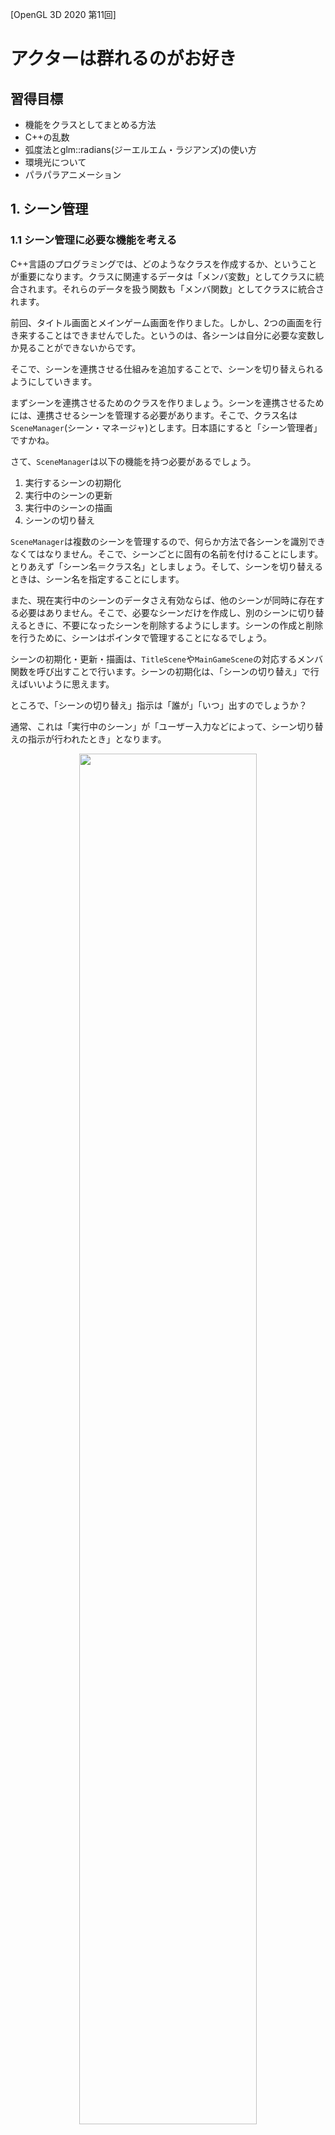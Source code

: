 [OpenGL 3D 2020 第11回]

# アクターは群れるのがお好き

## 習得目標

* 機能をクラスとしてまとめる方法
* C++の乱数
* 弧度法とglm::radians(ジーエルエム・ラジアンズ)の使い方
* 環境光について
* パラパラアニメーション

## 1. シーン管理

### 1.1 シーン管理に必要な機能を考える

C++言語のプログラミングでは、どのようなクラスを作成するか、ということが重要になります。クラスに関連するデータは「メンバ変数」としてクラスに統合されます。それらのデータを扱う関数も「メンバ関数」としてクラスに統合されます。

前回、タイトル画面とメインゲーム画面を作りました。しかし、2つの画面を行き来することはできませんでした。というのは、各シーンは自分に必要な変数しか見ることができないからです。

そこで、シーンを連携させる仕組みを追加することで、シーンを切り替えられるようにしていきます。

まずシーンを連携させるためのクラスを作りましょう。シーンを連携させるためには、連携させるシーンを管理する必要があります。そこで、クラス名は`SceneManager`(シーン・マネージャ)とします。日本語にすると「シーン管理者」ですかね。

さて、`SceneManager`は以下の機能を持つ必要があるでしょう。

1. 実行するシーンの初期化
2. 実行中のシーンの更新
3. 実行中のシーンの描画
4. シーンの切り替え

`SceneManager`は複数のシーンを管理するので、何らか方法で各シーンを識別できなくてはなりません。そこで、シーンごとに固有の名前を付けることにします。とりあえず「シーン名＝クラス名」としましょう。そして、シーンを切り替えるときは、シーン名を指定することにします。

また、現在実行中のシーンのデータさえ有効ならば、他のシーンが同時に存在する必要はありません。そこで、必要なシーンだけを作成し、別のシーンに切り替えるときに、不要になったシーンを削除するようにします。シーンの作成と削除を行うために、シーンはポインタで管理することになるでしょう。

シーンの初期化・更新・描画は、`TitleScene`や`MainGameScene`の対応するメンバ関数を呼び出すことで行います。シーンの初期化は、「シーンの切り替え」で行えばいいように思えます。

ところで、「シーンの切り替え」指示は「誰が」「いつ」出すのでしょうか？

通常、これは「実行中のシーン」が「ユーザー入力などによって、シーン切り替えの指示が行われたとき」となります。

<p align="center">
<img src="images/11_bad_function_call_sequence.png" width="75%" /><br>
[関数呼び出しの途中で呼び出し元を削除すると…？]
</p>

上図によると、シーン切り替え指示が来た段階では、まだ「現在のシーンが実行中」になっています。そのため、シーン切り替え指示を受けたタイミングで現在のシーンを削除すると、既に存在しなくなったデータを読み書きする恐れがあります。

存在しないデータを読み書きするのは、プログラミングにおける最高レベルの危険のひとつです。そこで、「シーン切り替え」を指示する段階では「切り替えの予約」だけを行うことにします。実際の切り替えは「シーンを切り替えても安全な場所」、例えば「「実行中のシーンの更新」の手前」などで行います。

これにより「4. シーンの切り替え」は以下の2段階に分けられます。

&emsp;4a. シーン切り替えの予約<br>
&emsp;4b. 予約内容に従ってシーンを切り替える

それから、切り替え指示を出す各シーンは、`SceneManager`のメンバ関数を呼び出せるようになっていなくてはなりません。どのシーンからでも`SceneManager`を参照できるように、`SceneManager`を取得する`スタティックメンバ関数`を作ることにします。

### 1.2 シーンマネージャを定義する

ここからは1.1節の設計に従って`SceneManager`クラスを作っていきます。

ソリューションエクスプローラーを使って、プロジェクトの`Src`フォルダに`SceneManager.h`(シーンマネージャ・ドット・エイチ)というファイルを追加してください。追加した`SceneManager.h`を開き、次のプログラムを追加してください。

```diff
+/**
+* @file SceneManager.h
+*/
+#ifndef SCENEMANAGER_H_INCLUDED
+#define SCENEMANAGER_H_INCLUDED
+#include "glad/glad.h"
+#include "TitleScene.h"
+#include "MainGameScene.h"
+#include <GLFW/glfw3.h>
+#include <memory>
+#include <string>
+
+// シーンを切り替えるときに指定するシーン名.
+#define SCENENAME_TITLE    "TitleScene"
+#define SCENENAME_MAINGAME "MainGameScene"
+
+/**
+* シーン管理クラス.
+*/
+class SceneManager
+{
+public:
+  static SceneManager& Get();
+
+  void Update(GLFWwindow* window, float deltaTime);
+  void Render(GLFWwindow* window) const;
+  void ChangeScene(const std::string&);
+
+private:
+  // クラスの変数を作れなくするため、コンストラクタやデストラクタをprivateにする.
+  SceneManager() = default;
+  ~SceneManager() = default;
+  SceneManager(const SceneManager&) = delete;
+  SceneManager& operator=(const SceneManager&) = delete;
+
+  std::string currentSceneName; // 実行中のシーン名.
+  std::string nextSceneName;    // 次に実行するシーン名.
+
+  std::shared_ptr<TitleScene> titleScene;
+  std::shared_ptr<MainGameScene> mainGameScene;
+};
+
+#endif // SCENEMANAGER_H_INCLUDED
```

シーンの名前は`#define`で定義しておきます。これは`Visual Studio`の入力支援機能を使うためです。

メンバ関数宣言の先頭に`static`(スタティック)を付けると、その関数は「スタティックメンバ関数」となります。「スタティックメンバ関数」は「メンバでない関数」に「クラスメンバにアクセスする権利」を付け加えたものです。

スタティックメンバ関数は「クラスをサポートする関数だが、メンバ関数にするほどでもない、またはメンバ関数にできない場合」に使います。

### 1.3 シングルトン

コンストラクタとデストラクタを`private`にすると、そのクラスの変数を勝手に作ったり削除することができなくなります。加えて、コピーコンストラクタとコピー代入演算子を`delete`指定しているので、代入も禁止されます。

作成とコピーを禁止している理由は、シーンを管理する変数をいくつも作れてしまうと、プログラムが混乱するだけだからです。

`SceneManager`のように「必要な変数はひとつだけ」という場合、`private`や`delete`によって変数を勝手に作れないようにしておき、唯一の変数はスタティックメンバ関数で管理するという方法が使われます。

このような、作成される変数をひとつだけに制限する仕組みのことを「シングルトン」といいます。

「シングルトン」とは「一人っ子」という意味です。プログラミングにおいては「その型の変数をひとつしか作れない設計」を表します。

### 1.4 SceneManager::Get関数を定義する

`SceneManager`クラスのメンバ関数を定義していきます。ソリューションエクスプローラーを使い、プロジェクトの`Src`フォルダに`SceneManager.cpp`(シーンマネージャ・シーピーピー)というファイルを追加してください。

最初は`Get`(ゲット)メンバ関数を定義します。追加した`SceneManager.cpp`を開き、次のプログラムを追加してください。

```diff
+/**
+* @file SceneManager.cpp
+*/
+#include "SceneManager.h"
+#include "TitleScene.h"
+#include "MainGameScene.h"
+
+/**
+* シーンマネージャのシングルトン変数を取得する.
+*
+* @return シーンマネージャの参照を返す.
+*/
+SceneManager& SceneManager::Get()
+{
+  static SceneManager singleton;
+  return singleton;
+}
```

`SceneManager`クラスのようにコンストラクタを`private`にしていると、そのクラスの変数を勝手に作ることはできません。しかし、クラスのメンバ関数ならば`private`なコンストラクタも実行できるので、変数を作成できます。ところが、メンバ関数はクラスの変数がなければ呼び出すことができません。

メンバ関数でなければクラスの変数を作ることができず、クラスの変数がなければメンバ関数を呼び出すことができない。これこそジレンマ(板挟み状態)です。

そこで「スタティックメンバ関数」の出番です。スタティックメンバ関数はクラスの変数を必要としません。また、メンバ関数には違いないので、`private`なコンストラクタを呼び出すことができます。

スタティックメンバ関数を定義するときは「`static`を書くのは宣言だけ。定義には書かない。」という点に注意してください。

>**【要点】**
>
>* コンストラクタとデストラクタを`private`にすると、そのクラスの変数を定義できなくなる。
>* メンバ関数の宣言に`static`を付けると「スタティックメンバ関数」になる。
>* スタティックメンバ関数はクラスの変数なしで呼び出せる。

### 1.5 スタティックローカル変数

`static`というキーワードには様々な使い方があります。`Get`メンバ関数でやっているように、ローカル変数に`static`を付けると「スタティックローカル変数」が作れます。

通常のローカル変数の寿命は「変数が定義されてからスコープが終わるまで」です。しかし「スタティックローカル変数」の寿命は「プログラムの実行が開始されてから終了するまで」となります。これはグローバル変数の寿命と全く同じです。

つまり「スタティックローカル変数」は、グローバル変数の寿命とローカル変数の有効範囲をあわせ持つ変数なのです。この特性により、スタティックローカル変数へのポインタや参照は、スコープの外に出すことができます。

<p align="center">
<img src="images/11_lifespan_of_variables.png" width="75%" /><br>
[スタティックローカル変数の寿命はグローバル変数と同じ]
</p>

`SceneManager`は「スタティックメンバ関数」と「スタティックローカル変数」を組み合わせることで、`Get`メンバ関数を`SceneManager`への唯一の接点としているわけです。

>**【要点】**
>
>* ローカル変数に`static`を付けると「スタティックローカル変数」になる。
>* スタティックローカル変数の寿命はグローバル変数と同じ。
>* スタティックローカル変数の参照やポインタは、スコープの外に持ち出すことができる。

### 1.6 SceneManager::Update関数を定義する

次は`Update`(アップデート)メンバ関数を定義します。`Update`メンバ関数は1.1節の「1.実行中のシーンの更新」に対応します。`Get`メンバ関数の定義の下に、次のプログラムを追加してください。

```diff
   static SceneManager singleton;
   return singleton;
 }
+
+/**
+* 現在起動しているシーンを更新する.
+*
+* @param window    GLコンテキストを管理するGLFWウィンドウ.
+* @param deltaTime 前回の更新からの経過時間(秒).
+*/
+void SceneManager::Update(GLFWwindow* window, float deltaTime)
+{
+  // 実行中のシーンを更新する.
+  if (titleScene) {
+    titleScene->ProcessInput(window);
+    titleScene->Update(window, deltaTime);
+  }
+  else if (mainGameScene) {
+    mainGameScene->ProcessInput(window);
+    mainGameScene->Update(window, deltaTime);
+  }
+}
```

シーンのポインタが有効なアドレスを指している場合、そのシーンの`ProcessInput`と`Update`を呼び出すようにしました。

### 1.7 SceneManager::Renderメンバ関数を定義する

次に「2.実行中のシーンの描画」を行う`Render`(レンダー)メンバ関数を定義します。`SceneManager::Update`メンバ関数の定義の下に、次のプログラムを追加してください。

```diff
     mainGameScene->Update(window, deltaTime);
   }
 }
+
+/**
+* 実行中のシーンを描画する.
+*
+* @param window    GLコンテキストを管理するGLFWウィンドウ.
+*/
+void SceneManager::Render(GLFWwindow* window) const
+{
+  if (titleScene) {
+    titleScene->Render(window);
+  }
+  else if (mainGameScene) {
+    mainGameScene->Render(window);
+  }
+}
```

`Update`メンバ関数と同様に、ポインタ変数に有効なアドレスが設定されているシーンがあれば、そのシーンの`Render`メンバ関数を呼び出す、という仕組みにしています。

### 1.8 SceneManager::ChangeSceneメンバ関数を定義する

続いては「4.シーンの切り替え」の処理のうち、「4a. シーン切り替えの予約」を行う`ChangeScene`(チェンジ・シーン)メンバ関数を定義します。`Render`メンバ関数の定義の下に、次のプログラムを追加してください。

```diff
     mainGameScene->Render(window);
   }
 }
+
+/**
+* シーンを切り替える.
+*
+* @param scenaName 次に起動するシーンの名前.
+*/
+void SceneManager::ChangeScene(const std::string& sceneName)
+{
+  // 実行中のシーンと同じ名前が指定されていたら何もしないで終了.
+  if (sceneName == currentSceneName) {
+    return;
+  }
+  nextSceneName = sceneName;
+}
```

`ChangeScene`メンバ関数は、指定されたシーン名を`nextSceneName`(ネクスト・シーン・ネーム)メンバ変数に記録します。

「4b. 予約内容に従ってシーンを切り替える」は`Update`メンバ関数に追加します。

次のシーンが指定されている場合、シーンを更新する前に「シーンの切り替え」を行う必要があります。`Update`関数の先頭に、次のプログラムを追加してください。

```diff
 void SceneManager::Update(GLFWwindow* window, float deltaTime)
 {
+  // 次のシーンが指定されていたら、シーンを切り替える.
+  if (!nextSceneName.empty()) {
+    // 実行中のシーンを終了する.
+    titleScene = nullptr;
+    mainGameScene = nullptr;
+
+    // 指定された名前に対応するシーンを作成して初期化する.
+    if (nextSceneName == TITLE_SCENE_NAME) {
+      titleScene = std::make_shared<TitleScene>();
+      titleScene->Initialize();
+    }
+    else if (nextSceneName == MAINGAME_SCENE_NAME) {
+      mainGameScene = std::make_shared<MainGameScene>();
+      mainGameScene->Initialize();
+    }
+
+    // 実行中のシーン名を変更する.
+    currentSceneName = nextSceneName;
+    nextSceneName.clear();
+  }
+
   // 実行中のシーンを更新する.
   if (titleScene) {
```

`nextSceneName`が<ruby>空<rt>から</rt></ruby>でない場合は次のシーンが予約されています。その場合、実行中のシーンを終了し、予約名に対応するシーンを作成・初期化します。

これで`SceneManager`は完成です。

### 1.9 シーンの処理をSceneManagerで置き換える

作成した`SceneManager`クラスを使って、シーンの切り替えをできるようにします。まずヘッダファイルをインクルードします。`Main.cpp`を開き、インクルード文を次のように変更してください。

```diff
 #include <glad/glad.h>
 #include "GLContext.h"
-#include "TitleScene.h"
-#include "MainGameScene.h"
+#include "SceneManager.h"
 #include <GLFW/glfw3.h>
 #include <string>
```

次に`SceneManager`のシングルトン変数への参照を取得し、最初のシーンを指定します。シーンを初期化するプログラムを、次のように変更してください。

```diff
   glDebugMessageCallback(DebugCallback, nullptr);

-  TitleScene titleScene;
-  if (!titleScene.Initialize()) {
-    return 1;
-  }
-  MainGameScene mainGameScene;
-  if (!mainGameScene.Initialize()) {
-    return 1;
-  }
+  // 最初に実行するシーンを指定する.
+  SceneManager& sceneManager = SceneManager::Get();
+  sceneManager.ChangeScene(SCENENAME_TITLE);

   // 経過時間計測開始.
   double elapsedTime = glfwGetTime();
```

シーンの初期化は`SceneManager`クラスが自動的に行うようにしたので、ここで明示的に初期化する必要はなくなりました。

続いてシーンの更新と描画を`SceneManager`クラスで置き換えます。メインループに次のプログラムを追加してください。

```diff
       deltaTime = 1.0f / 60.0f;
     }
     elapsedTime = newElapsedTime;

-    if (1) {
-      titleScene.ProcessInput(window);
-      titleScene.Update(window, deltaTime);
-      titleScene.Render(window);
-    } else {
-      mainGameScene.ProcessInput(window);
-      mainGameScene.Update(window, deltaTime);
-      mainGameScene.Render(window);
-    }
+    sceneManager.Update(window, deltaTime);
+    sceneManager.Render(window);

     glfwPollEvents();
     glfwSwapBuffers(window);
```

それから、シーンの終了処理を削除します。これも`SceneManager`の仕事になったからです。シーンを終了するプログラムを、次のように変更してください。

```diff
     glfwSwapBuffers(window);
   }
-
-  mainGameScene.Finalize();
-  titleScene.Finalize();

   // GLFWの終了.
   glfwTerminate();
```

### 1.10 シーンを切り替える

それでは、シーンの切り替えを作りましょう。まず`TitleScene.cpp`を開き、次のように`SceneManager.h`をインクルードしてください。

```diff
 #include "TitleScene.h"
+#include "SceneManager.h"
 #include <glm/gtc/matrix_transform.hpp>
 #include <iostream>
```

タイトル画面からメインゲーム画面に切り替える処理を追加します。`ProcessInput`メンバ関数にて、Enterキーが押されていたらメインゲーム画面に切り替えるようにします。`ProcessInput`メンバ関数に次のプログラムを追加してください。

```diff
 void TitleScene::ProcessInput(GLFWwindow* window)
 {
+  // Enterキーが押されたらタイトル画面に切り替える.
+  if (glfwGetKey(window, GLFW_KEY_ENTER)) {
+    SceneManager::Get().ChangeScene(SCENENAME_MAINGAME);
+  }
 }
```

プログラムが書けたらビルドして実行してください。そして、タイトル画面が表示されたらEnterキーを押してください。メインゲーム画面に切り替われば成功です。

<div style="page-break-after: always"></div>

## 2. アクタークラス

### 2.1 表示に関するデータをまとめて管理する

3Dゲームでは、シーン内にさまざまな物体が配置されます。それは地面や木、建物のように動かないものであったり、プレイヤーが操作するキャラクターや敵キャラクターのように、移動するものであったりするでしょう。

この章では、こうした「シーン内に配置する物体を表すクラス」を作成していきます。

このようなクラスは、「オブジェクト」や「アクター」、または「エンティティ」などと呼ばれています。

本テキストでは「アクター」という名前を採用することにします。アクターは「<ruby>俳優<rt>はいゆう</rt></ruby>」や「<ruby>役者<rt>やくしゃ</rt></ruby>」という意味です。

アクターという名前を付けることで、3Dゲームのプログラムは「役者をどこに配置し、どのように動かすかを指示するもの」というように<ruby>捉<rt>とら</rt></ruby>えられるようになります。

とりあえずアクタークラスの入れ物を定義しましょう。ソリューションエクスプローラーを使い、プロジェクトの`Src`フォルダに`Actor.h`というファイルを追加してください。追加した`Actor.h`を開き、次のプログラムを追加してください。

```diff
+/**
+* @file Actor.h
+*/
+#ifndef ACTOR_H_INCLUDED
+#define ACTOR_H_INCLUDED
+#include "glad/glad.h"
+
+/**
+* アクター.
+*/
+class Actor
+{
+public:
+  Actor() = default;
+  ~Actor() = default;
+  Actor(const Actor&) = default;
+  Actor& operator=(const Actor&) = default;
+
+};
+
+#endif // ACTOR_H_INCLUDED
```

### 2.2 アクタークラスのメンバ変数を考える

アクタークラスにはどんなメンバ変数があればよいでしょう？

まず思いつくのは、アクターの外見となる3Dモデルを表示するためのテクスチャとプリミティブでしょう。ということで、この2つの変数を追加します。が、その前に必要なヘッダファイルをインクルードします。`Actor.h`の先頭に次のプログラムを追加してください。

```diff
 #ifndef ACTOR_H_INCLUDED
 #define ACTOR_H_INCLUDED
 #include "glad/glad.h"
+#include "Texture.h"
+#include "Mesh.h"

 /**
 * アクター.
```

それではメンバ変数を追加しましょう。`Actor`クラスの定義に次のプログラムを追加してください。

```diff
   Actor(const Actor&) = default;
   Actor& operator=(const Actor&) = default;
+
+  Mesh::Primitive* primitive = nullptr;
+  std::shared_ptr<Texture::Image2D> texture;
 };

 #endif // ACTOR_H_INCLUDED
```

他にどんなメンバ変数が必要でしょうか。3Dモデルを表示するときにはモデル行列が必要です。モデル行列をメンバ変数にするのは悪くない考えです。

ところで、モデル行列は、表示する位置や向き、大きさを処理する行列を掛け合わせて作ります。位置・向き・大きさを個別に操作する場合、モデル行列にまとめる前のデータのほうが扱いやすいです。

そこで、モデル行列の元になる「位置・向き・大きさ」の3つをメンバ変数にしましょう。これらは`glm::vec3`型で表すのが適当でしょう。そのために`glm.hpp`をインクルードします。`Mesh.h`のインクルード文の下に、次のプログラムを追加してください。

```diff
 #include "glad/glad.h"
 #include "Texture.h"
 #include "Mesh.h"
+#include <glm/glm.hpp>

 /**
 * アクター.
```

`Actor`クラスの定義に、次のプログラムを追加してください。

```diff
   Mesh::Primitive* primitive = nullptr;
   std::shared_ptr<Texture::Image2D> texture;
+
+  glm::vec3 position = glm::vec3(0); // アクターの表示位置.
+  glm::vec3 rotation = glm::vec3(0); // アクターの向き.
+  glm::vec3 scale = glm::vec3(1);    // アクターの大きさ.
 };

 #endif // ACTOR_H_INCLUDED
```

### 2.3 Drawメンバ関数を追加する

ここまでで「モデル行列を作成し、テクスチャを貼ったプリミティブを描画する」という処理に必要な変数は用意できました。つまり、描画を行うメンバ関数を追加できる、ということです。`Actor`クラスの定義に次のプログラムを追加してください。

```diff
   Mesh::Primitive* primitive = nullptr;
   std::shared_ptr<Texture::Image2D> texture;
+
+  void Draw(const Shader::Pipeline& pipeline, const glm::mat4& matVP) const;

   glm::vec3 position = glm::vec3(0); // アクターの表示位置.
   glm::vec3 rotation = glm::vec3(0); // アクターの向き.
   glm::vec3 scale = glm::vec3(1);    // アクターの大きさ.
```

メンバ関数を定義するために、プロジェクトの`Src`フォルダに`Actor.cpp`(アクター・シーピーピー)というファイルを追加してください。追加したファイルを開き、次のプログラムを追加してください。

```diff
+/**
+* @file Actor.cpp
+*/
+#include "Actor.h"
+#include <glm/gtc/matrix_transform.hpp>
+
+/**
+* アクターを描画する.
+*
+* @param pipeline 行列の設定先となるパイプラインオブジェクト.
+* @param matVP    描画に使用するビュープロジェクション行列.
+*/
+void Actor::Draw(const Shader::Pipeline& pipeline, const glm::mat4& matVP) const
+{
+  // プリミティブが設定されていないときは何もせず終了.
+  if (!primitive) {
+    return;
+  }
+}
```

プリミティブが設定されていない場合は何もせずに`return`します。描画するものがないのですから仕方ないですね。

続いて、モデル行列を作成するプログラムを追加します。モデル行列は「平行移動行列」「X・Y・Z軸回転行列」「拡大縮小行列」という5つの行列を掛け合わせて作ります。それぞれの行列は以下に示す関数で作成します。

行列名       | 作成関数
:-----------:|:--
平行移動行列 | glm::translate
X軸回転行列  | glm::rotate
Y軸回転行列  | glm::rotate
Z軸回転行列  | glm::rotate
拡大縮小行列 | glm::scale

それでは、`Draw`メンバ関数に次のプログラムを追加してください。

```diff
   if (!primitive) {
     return;
   }
+
+  // 平行移動させる行列を作る.
+  const glm::mat4 matTranslate = glm::translate(glm::mat4(1), position);
+  // X軸回転させる行列を作る.
+  const glm::mat4 matRotateX = glm::rotate(
+    glm::mat4(1), rotation.x, glm::vec3(1, 0, 0));
+  // Y軸回転させる行列を作る.
+  const glm::mat4 matRotateY = glm::rotate(
+    glm::mat4(1), rotation.y, glm::vec3(0, 1, 0));
+  // Z軸回転させる行列を作る.
+  const glm::mat4 matRotateZ = glm::rotate(
+    glm::mat4(1), rotation.z, glm::vec3(0, 0, 1));
+  // 大きさを変える行列を作る.
+  const glm::mat4 matScale = glm::scale(glm::mat4(1), scale);
+
+  // 平行移動・回転・大きさ変更の行列を掛け算して、ひとつのモデル行列にまとめる.
+  const glm::mat4 matModel =
+    matTranslate * matRotateY * matRotateZ * matRotateX * matScale;
+
+  // GPUメモリに行列を転送.
+  pipeline.SetModelMatrix(matModel);
+  pipeline.SetMVP(matVP * matModel);
 }
```

行列を掛ける順番には特に注意してください。一般的には、「平行移動行列」が最後に適用されるようにします。回転行列と拡大縮小行列はどちらが先でも構いません。

さらに、回転行列はX軸回転、Y軸回転、Z軸回転の3つの回転を掛け合わせたものになります。この3つを掛ける順番も重要ですが、どの順番に掛ければいいかはゲームの内容によりますが、重要な軸ほどあとから適用されるようにすると扱いやすいです。

例えば人間のキャラクターが主役となるゲームでは、基本となるのはY軸回転です。ですからY軸回転が最後に実行されるように設計します。しかし、航空機が主役のゲームでは、基本となるのはZ軸回転ですから、Z軸回転が最後になるように設計します。

今回は人間が主役のゲームなので、Y軸回転を最後に持っていき「X軸回転→Z軸回転→Y軸回転」となるようにしました。

>**【軸の向きはライブラリやエンジンによって異なる】**<br>
>OpenGLの軸は、右が`+X`、前が`-Z`、上が`+Y`です(右手座標系)。しかし、`Unreal Engine`では右が`+X`、前が`+Y`、上が`+Z`となっています。`DirectX`と`Unity`は右が`+X`、前が`+Z`、上が`+Y`となっています(左手座標系)。
>回転順を考えるときは、使用しているライブラリやエンジンの軸の向きにも注意してください。

GPUメモリに行列を転送したあとは、OpenGLコンテキストにテクスチャを割り当て、プリミティブを描画します。行列を転送するプログラムの下に、次のプログラムを追加してください。

```diff
   // GPUメモリに行列を転送.
   pipeline.SetModelMatrix(matModel);
   pipeline.SetMVP(matVP * matModel);
+
+  // テクスチャイメージスロット0番にテクスチャを割り当てる.
+  texture->Bind(0);
+
+  // プリミティブを描画.
+  primitive->Draw();
 }
```

これで`Draw`メンバ関数は完成です。

### 2.4 コンストラクタを追加する

クラスの変数を作るとき、メンバ変数にひとつずつ値を設定していくのは面倒なものです。そんなときは、値を設定するコンストラクタがあると便利です。

かといって、コンストラクタの引数にすべてのメンバ変数の値を渡すのは効率的とは思えません。多くの場合、大きさや回転は初期値のままでしょう。そこで、「プリミティブ」と「テクスチャ」、それと「表示位置」だけを設定するコンストラクタを追加します。

`Actor.h`を開き、次のプログラムを追加してください。

```diff
 class Actor
 {
 public:
   Actor() = default;
+  Actor(const Mesh::Primitive* prim,
+    std::shared_ptr<Texture::Image2D> tex, const glm::vec3& pos);
   ~Actor() = default;
   Actor(const Actor&) = default;
   Actor& operator=(const Actor&) = default;
```

次に`Actor.cpp`を開き、`matrix_transform.hpp`のインクルード文の下に次のプログラムを追加してください。

```diff
 #include "Actor.h"
 #include <glm/gtc/matrix_transform.hpp>
+
+/**
+* コンストラクタ.
+*
+* @param pid       アクターの外見を表すプリミティブのID.
+* @param tex       プリミティブに貼り付けるテクスチャ.
+* @param pos       アクターの座標.
+*/
+Actor::Actor(const Mesh::Primitive* prim,
+  std::shared_ptr<Texture::Image2D> tex, const glm::vec3& pos) :
+  primitive(prim), texture(tex), position(pos)
+{
+}

 /**
 * アクターを描画する.
```

### 2.5 アクターの配列を扱う

たいていのシーンには複数のアクターが存在します。それらを配列にしておくと、まとめて処理できるので便利です。

C++で配列を作る方法として以下の3種類が挙げられます。

1. `vector`クラス
2. `array`クラス
3. C言語の配列

このリストは使いやすさの順番になっています。これらの違いが分からないうちは、常に`1`の`vector`クラスを使ってください。というわけで、アクターの配列にも`vector`クラスを使っていきます。

`Actor.h`を開き、次のように`vector`ヘッダをインクルードしてください。

```diff
 #include "Texture.h"
 #include "Mesh.h"
 #include <glm/glm.hpp>
+#include <vector>

 /**
 * アクター.
```

続いてアクターの配列に名前を付けます。`Actor`クラスの定義の下に、次のプログラムを追加してください。

```diff
   glm::vec3 scale = glm::vec3(1); // アクターの大きさ.
   glm::vec3 velocity = glm::vec3(0); // アクターの移動速度.
 };
+
+using ActorPtr = std::shared_ptr<Actor>; // アクターポインタ型.
+using ActorList = std::vector<ActorPtr>; // アクター配列型.

 #endif // ACTOR_H_INCLUDED
```

`using`(ユージング)は`=`の右辺の型に左辺の名前を付けます。これはC言語の`typedef`と同じ機能です。追加したプログラムの1行目は「`ActorPtr`(アクターポインタ)と書いてあったら`std::shared_ptr<Actor>`と書いてあるものとみなす」という指示になります。

同様に2行目は「`ActorList`(アクターリスト)と書いてあったら`std::vector<ActorPtr>`と書いてあるものとみなす」という指示になります。また、`ActorPtr`は`std::shared_ptr<Actor>`と解釈されますので、最終的には`std::vector<std::shared_ptr<Actor>>`とみなされます。

>**【typedefではだめなんですか？】**<br>
>`typdef`でも問題はありません。それなのになぜ`using`構文が追加されたのかと言うと、`typedef`は型が複雑になると理解しにくくなりがちなので、バグの原因となりうると考えられたからです。
>特にC++では「テンプレート」という機能によって非常に複雑な型を定義できるようになったため、定義が理解しやすいことは重要だったのです。

### 2.5 アクター用のファイルをダウンロードする

せっかくなので、アクター用の3Dモデルとテクスチャを用意しておきました。

ウェブブラウザで`https://github.com/tn-mai/OpenGL3D2020/tree/master/Res`にアクセスし、以下のファイルをダウンロードしてプロジェクトの`Res`フォルダに保存してください。

* zombie_male.tga
* zombie_male_walk_0.obj

TGAファイルの場合、右下の`Download`(ダウンロード)ボタンをクリックするとダウンロードが始まります。

しかし、OBJファイルの場合はダウンロードボタンが表示されません。以下の画像を参考に、`Raw`(ロー)ボタンを右クリックし(①)、表示されたメニューから「名前をつけてリンク先を保存」をクリックしてダウンロードしてください(②)。

<p align="center">
<img src="images/11_download_obj_from_github.png" width="50%" />
</p>

3Dモデルのテクスチャ用のメンバ変数を追加します。`MainGameScene.h`を開き、`MainGameScene`クラスの定義に次のプログラムを追加してください。

```diff
   std::shared_ptr<Texture::Image2D> texHouse;
   std::shared_ptr<Texture::Image2D> texCube;
+  std::shared_ptr<Texture::Image2D> texZombieMale;
   Shader::PointLight pointLight;
 };
```

そして、ダウンロードしたテクスチャを読み込みます。`MainGameScene.cpp`を開き、`Initialize`メンバ関数に次のプログラムを追加してください。

```diff
   if (!texGround ||!texTree || !texHouse || !texCube) {
     return false;
   }
+  texZombieMale = new Texture::Image2D("Res/zombie_male.tga");
+  if (!texZombieMale) {
+    return false;
+  }

   // 点光源を設定する
   Shader::PointLight pointLight{
```

最後に3Dモデルデータを読み込みます。`MainGameScene.cpp`を開き、`Initialize`メンバ関数に次のプログラムを追加してください。

```diff
   primitiveBuffer.AddFromObjFile("Res/Tree.obj");
   primitiveBuffer.AddFromObjFile("Res/House.obj");
   primitiveBuffer.AddFromObjFile("Res/Cube.obj");
+  primitiveBuffer.AddFromObjFile("Res/zombie_male_walk_0.obj");

   // パイプライン・オブジェクトを作成する.
   pipeline = std::make_shared<Shader::Pipeline>(
```

### 2.6 アクターリストを使う

`Actor`クラスを使って、ダウンロードした3Dモデルを表示しましょう。下準備としてヘッダファイルをインクルードします。`MainGameScene.h`を開き、`Actor.h`をインクルードしてください。

```diff
 #include "Shader.h"
 #include "Texture.h"
+#include "Actor.h"
 #include <GLFW/glfw3.h>
 #include <memory>

 /**
 * メインゲーム画面.
```

次に`Actor`型のメンバ変数を追加します。`MainGameScene`クラスの定義に次のプログラムを追加してください。

```diff
   std::shared_ptr<Texture::Image2D> texCube;
   std::shared_ptr<Texture::Image2D> texZombieMale;
   Shader::PointLight pointLight;

+  ActorList actors; // アクター配列.
 };

 #endif // MAINGAMESCENE_H_INCLUDED
```

ここで追加した`actors`(アクターズ)メンバ変数にアクターを追加していきます。

### 2.7 アクターの配置とC++の乱数

アクターの配置はとりあえずランダムにしようと思います。C++言語にはさまざまな乱数を生成するクラスが用意されていますが、今回は`mt19937`(エム・ティー・いち・きゅう・きゅう・さん・なな)を使うことにします。

`mt19937`は「メルセンヌ・ツイスター」という方法で乱数を作り出すクラスです。とても優秀な乱数生成クラスで、C++の乱数といったら最初にこの`mt19937`が挙げられます。`mt19937`は`random`(ランダム)ヘッダに定義されています。

「一定範囲の乱数」を生成するには`std::uniform_real_distribution`(エスティーディー・ユニフォーム・リアル・ディストリビューション)や`std::uniform_int_distribution`(エスティーディー・ユニフォーム・イント・ディストリビューション)を併用します。

`MainGameScene.cpp`を開き、次のように`random`ヘッダをインクルードしてください。

```diff
 * @file MainGameScene.cpp
 */
 #include "MainGameScene.h"
 #include <glm/gtc/matrix_transform.hpp>
 #include <iostream>
+#include <random>
```

```diff
   if (!texZombieMale) {
     return false;
   }
+
+  // 乱数を初期化.
+  std::random_device rd; // 真の乱数(処理が遅い).
+  std::mt19937 random(rd()); // 疑似乱数(処理が早い).
+
+  // ゾンビアクターを作成.
+  const Mesh::Primitive* pPrimitive = &primitiveBuffer.Get(4);
+  for (size_t i = 0; i < 100; ++i) {
+    // XZ平面上のランダムな座標を作る.
+    glm::vec3 pos(0);
+    pos.x = std::uniform_real_distribution<float>(-18, 18)(random);
+    pos.z = std::uniform_real_distribution<float>(-18, 18)(random);
+    // アクターを作成.
+    std::shared_ptr<Actor> actor =
+      std::make_shared<Actor>(pPrimitive, texZombieMale, pos);
+    // 作成したアクターを、アクターリストに追加.
+    actors.push_back(actor);
+  }

   // 点光源を設定する
   pointLight = Shader::PointLight{
```

`std::random_device`は予測不可能な「真の乱数」を生成します。この関数はCPUの温度変化などを利用しているためとても遅いです。そのため、ゲームのように、1/60秒で何もかも処理しなくてはならないアプリケーションには向いていません。

`std::mt19937`は予測可能な「擬似乱数」を生成します。疑似乱数は、過去に出力した乱数に何らかの計算を行うことで、あたかもバラバラな数値が得られるように工夫されたものです。計算で値を求めるだけなので、とても高速です。

「擬似乱数」は本当の乱数ではありませんが、出力を100個見たくらいではまったく予測不能な程度の不規則さは持っています。ゲームに使うには十分すぎるほどです。

<pre class="tnmai_code"><strong>【書式】</strong>
float std::uniform_real_distribution<float>(最小値, 最大値);
</pre>

`std::uniform_real_distribution`は、乱数の範囲を指定する関数です。関数テンプレートになっているので、`float`型の値が欲しいときは関数名の末尾に`<float>`を、`double`型が欲しいときは`<double>`を付けます。

この関数は浮動小数点数用です。整数の範囲を指定したい場合は`std::uniform_int_distribution`を使います。

<pre class="tnmai_code"><strong>【書式】</strong>
int std::uniform_real_distribution<int>(最小値, 最大値);
</pre>

>**【メルセンヌ・ツイスターは強力すぎる】**<br>
>`mt19937`は疑似乱数ではありますが、そのバラバラさは真の乱数に非常に近いものです。これは良いことなのですが、しかし、ゲームで使うにはちょっと困ったこともあるのです。
>なぜなら「真の乱数は<ruby>偏<rt>かたよ</rt></ruby>りがち」だからです。<br>
>値が偏るとどうなるかというと「命中率90%の攻撃が全く当たらない」とか「命中率3%の攻撃が当たりまくる」といった現象が起きます。その結果、プレイヤーに「数値が操作されているんじゃないか」と疑われてしまうのです。<br>
>疑われるのを避けるため、「プレイヤーの命中率が90%以上なら常に当たる」とか「敵の命中率が5%以下なら常にはずれる」みたいなことをしているゲームもあったりします。

### 2.8 アクターリスト表示する

アクターリストに登録したアクターを表示しましょう。`Render`メンバ関数の立方体を描画するプログラムの下に、次のプログラムを追加してください。

```diff
     texCube->Bind(0);
     primitiveBuffer.Get(3).Draw();
   }
+
+  // アクターリストを描画.
+  const glm::mat4 matVP = matProj * matView;
+  for (size_t i = 0; i < actorList.size(); ++i) {
+    actors[i]->Draw(*pipeline, matVP);
+  }

   // 点光源の位置を描画.
   {
     // Y軸回転.
     const float degree = static_cast<float>(std::fmod(glfwGetTime() * 180.0, 360.0));
```

プログラムが書けたらビルドして実行してください。次の画像のようにたくさんの3Dモデルが表示されていたら成功です。

<p align="center">
<img src="images/11_result_0.png" width="50%" />
</p>

### 2.9 <ruby>弧度法<rt>こどほう</rt></ruby>とglm::radians関数

現在は全てのゾンビが右を向いています。これはちょっと不自然ですよね(まあゾンビなのでそういうこともあるかもしれませんが)。そこで、アクターの向きをランダムにしてみましょう。

`Initialize`関数のゾンビを作成するプログラムに、次のプログラムを追加してください。

```diff
     // アクターを作成.
     std::shared_ptr<Actor> actor =
       std::make_shared<Actor>(pPrimitive, texZombieMale, pos);
+    // アクターのY軸回転を設定.
+    actor->rotation.y =
+      std::uniform_real_distribution<float>(0, glm::radians(360.0f))(random);
     // 作成したアクターを、アクターリストに追加.
     actors.push_back(actor);
```

アクターの向きを変えるに、`rotation`メンバ変数の値を変更します。上記のプログラムでは`std::uniform_real_distribution`関数を使って`0～360`度の範囲のランダムな数値を作成し、それを`rotation.y`に設定しています。

このプログラムでは見慣れない関数`glm::radians`(ジーエルエム・ラジアンズ)が使われています。

<pre class="tnmai_code"><strong>【書式】</strong>
float glm::radians(度数法の角度);
</pre>

`glm::radians`は「度数法の角度を弧度法の角度に変換する」関数です。引数に度数法の角度を指定すると、弧度法で表記した場合の値を返してくれます。

コンピューターは角度を弧度法で表します。しかし、人間にとって弧度法は直感的ではありません。そこで、`glm::radians`関数を使うことで、人間に読みやすい度数法の数値を、コンピューターに理解できる弧度法の数値に変換します。

>**【重要】**<br>
>プログラムで角度を表す場合、常に`glm::radians`関数を使ってください。例外的に、0度は度数法で表しても弧度法で表しても`0`なので、変換しなくても問題ありません。実際に、上記のプログラムでも`0`には`glm::radians`を使っていません。

<br>

>**【度数法と弧度法の違い】**<br>
>この2つの違いは「半円の角度を`180`とするか(度数法)、`π`(パイ)とするか(弧度法)」というだけです。
>
>度数法の角度 | 弧度法の角度
>:--:|:-:
>0   | 0
>30  | 0.523599...
>45  | 0.785398...
>60  | 1.047198...
>90  | 1.570796...
>120 | 2.094395...
>180 | 3.141593...
>360 | 6.283185...
>
>円の数学的な性質から、半円を`π`で表すほうが、さまざまな計算が効率的に行えます。それが、弧度法が使われている理由です。

プログラムが書けたらビルドして実行してください。以下の画像のように、ゾンビたちが思い思いの方向を向いていたら成功です。

<p align="center">
<img src="images/11_result_1.png" width="50%" />
</p>

<div style="page-break-after: always"></div>

## 3. アクターを動かす

### 3.1 プレイヤーアクターを追加する

ゾンビを撃退するプレイヤーのアクターを追加しましょう。

ゾンビと同様に、ウェブブラウザで`https://github.com/tn-mai/OpenGL3D2020/tree/master/Res`にアクセスし、以下のファイルをダウンロードしてプロジェクトの`Res`フォルダに保存してください。

* player_male.tga
* player_male_idle_0.obj

`MainGameScene.h`を開き、プレイヤー用のアクター変数を追加します。`MainGameScene`クラスの定義に、次のプログラムを追加してください。

```diff
   std::shared_ptr<Texture::Image2D> texHouse;
   std::shared_ptr<Texture::Image2D> texCube;
   std::shared_ptr<Texture::Image2D> texZombieMale;
+  std::shared_ptr<Texture::Image2D> texPlayer;
   Shader::PointLight pointLight;

   ActorList actors; // アクター配列.
+  ActorPtr playerActor; // プレイヤーアクター.
 };
```

そして、ダウンロードしたテクスチャを読み込みます。`MainGameScene.cpp`を開き、`Initialize`メンバ関数に次のプログラムを追加してください。

```diff
   if (!texGround ||!texTree || !texHouse || !texCube) {
     return false;
   }
   texZombieMale = new Texture::Image2D("Res/zombie_male.tga");
+  texPlayer= new Texture::Image2D("Res/player_male.tga");
-  if (!texZombieMale) {
+  if (!texPlayer || !texZombieMale) {
     return false;
   }
```

最後に3Dモデルデータを読み込みます。`MainGameScene.cpp`を開き、`Initialize`メンバ関数に次のプログラムを追加してください。

```diff
   primitiveBuffer.AddFromObjFile("Res/House.obj");
   primitiveBuffer.AddFromObjFile("Res/Cube.obj");
   primitiveBuffer.AddFromObjFile("Res/zombie_male_walk_0.obj");
+  primitiveBuffer.AddFromObjFile("Res/player_male_ldle_0.obj");

   // パイプライン・オブジェクトを作成する.
   pipeline = std::make_shared<Shader::Pipeline>(
```

これで準備ができたのでプレイヤーアクターを作成しましょう。`Initialzie`メンバ関数に次のプログラムを追加してください。

```diff
   // 乱数を初期化.
   std::random_device rd; // 真の乱数(処理が遅い).
   std::mt19937 random(rd()); // 疑似乱数(処理が早い).
+
+  // プレイヤーアクターを作成.
+  playerActor = std::make_shared<Actor>(
+    &primitiveBuffer.Get(5), texPlayer, glm::vec3(10, 0, 10));
+  // 作成したプレイヤーアクターを、アクターリストに追加.
+  actors.push_back(player);

   // ゾンビアクターを作成.
   const Mesh::Primitive* pPrimitive = &primitiveBuffer.Get(4);
   for (size_t i = 0; i < 100; ++i) {
```

プログラムが書けたらビルドして実行してください。座標(10, 0, 10)にプレイヤーアクターが表示されていたら成功です。

<p align="center">
<img src="images/11_result_2.png" width="50%" />
</p>

### 3.2 視点を変更する

うーん、この距離だと、同じ人型をしているゾンビと見分けが付きませんね。ちょっと視点を近づけましょう。

`Render`メンバ関数の座標変換行列を作成するプログラムを、次のように変更してください。

```diff
   pipeline->SetLight(directionalLight);
   pipeline->SetLight(pointLight);

-  const glm::vec3 viewPosition(20, 30, 30);
+  // カメラをプレイヤーアクターのななめ右上に配置.
+  const glm::vec3 viewPosition = playerActor->position + glm::vec3(2, 3, 3);
+  // カメラがプレイヤーアクターの胸のあたりを見るようにする.
+  const glm::vec3 viewTarget = playerActor->position + glm::vec3(0, 1, 0);

   // 座標変換行列を作成.
   int w, h;
   glfwGetWindowSize(window, &w, &h);
   const float aspectRatio = static_cast<float>(w) / static_cast<float>(h);
   const glm::mat4 matProj =
     glm::perspective(glm::radians(45.0f), aspectRatio, 0.1f, 500.0f);
   const glm::mat4 matView =
-    glm::lookAt(viewPosition, glm::vec3(0), glm::vec3(0, 1, 0));
+    glm::lookAt(viewPosition, viewTarget, glm::vec3(0, 1, 0));

   primitiveBuffer.BindVertexArray();
```

プログラムが書けたらビルドして実行してください。次の画像のように、視点が近くなって、プレイヤーが大きく表示されたら成功です。

<p align="center">
<img src="images/11_result_3.png" width="50%" />
</p>

### 3.3 環境光を追加する

平行光源の向きが悪いこともあるのですが、光が当たらない部分が真っ黒になっていて何も見えません。しかし、現実の世界では、太陽の反対側の壁だからといって真っ黒になることはありません。

なぜなら、光はさまざまな物体で反射するので、影になる側であっても全く光が当たらないということはないからです。同じことを再現できれば、真っ黒で何も見えない、ということは無くなるはずです。

空間内のさまざまな物体に反射してくる光のことを、コンピューター・グラフィックスでは「グローバル・イルミネーション(<ruby>大域照明</rt>たいいきしょうめい</rt></ruby>)」といいます。コンピューター・グラフィックスでは、大域照明を再現するためにさまざまな工夫を凝らしてきました。

しかし、工夫しすぎたために、コンピューター・グラフィックス初学者にはまったく理解できないものになっています。そこで今回は、最も簡単な大域照明である「環境光」(かんきょうこう)を組み込むことにしましょう。

環境光は「空間全体を満たす代表的な光の色」をひとつだけ決めて、すべての物体をその色で照らす方法です。例えば晴れた昼間は空の色が影響するので、環境光は水色になります。夕方ならば赤色になるでしょう。また、森の中にいるときは木々の緑が反射してくるはずです。

まずはシェーダに環境光のユニフォーム変数を追加します。変数名は`ambientLight`(アンビエント・ライト)としましょう。`FragmentLighting.frag`を開き、点光源のユニフォーム変数の定義の下に、次のプログラムを追加してください。

```diff
   vec4 color;
 };
 layout(location=4) uniform PointLight pointLight;
+
+// 環境光
+layout(location=6) uniform vec3 ambientLight;

 // フラグメントシェーダプログラム
 void main()
```

環境光は光の色だけなので、構造体にはしません。

次に環境光をライトの明るさ計算に加えます。`FragmentLightting.frag`の`main`関数の、`totalLightColor`変数の定義を、次のように変更してください。

```diff
 void main()
 {
   vec3 worldNormal = normalize(inNormal);
-  vec3 totalLightColor = vec3(0);
+  vec3 totalLightColor = ambientLight; // 環境光

   // 平行光源
   {
     float theta = max(dot(worldNormal, directionalLight.direction.xyz), 0);
```

続いて、環境光をGPUメモリに転送する機能を`Pipeline`クラスに追加します。関数名は`SetAmbientLight`(セット・アンビエント・ライト)とします。`Shader.h`を開き、`Pipeline`クラスの定義に次のプログラムを追加してください。

```diff
   bool SetModelMatrix(const glm::mat4&) const;
   bool SetLight(const DirectionalLight& light) const;
   bool SetLight(const PointLight& light) const;
+  bool SetAmbientLight(const glm::vec3& color) const;

 private:
   GLuint id = 0;
   GLuint vp = 0;
```

`SetAmbientLight`メンバ関数を定義します。`Shader.cpp`を開き、`SetLight(const PointLight&) const`メンバ関数の定義の下に、次のプログラムを追加してください。

```diff
     std::cerr << "[エラー]" << __func__ << ":点光源の設定に失敗.\n";
     return false;
   }
   return true;
 }
+
+/**
+* シェーダに環境光を設定する.
+*
+* @param color 設定する環境光.
+*
+* @retval true  設定成功.
+* @retval false 設定失敗.
+*/
+bool Pipeline::SetAmbientLight(const glm::vec3& color) const
+{
+  glGetError(); // エラー状態をリセット.
+
+  const GLint locAmbientLight= 6;
+
+  glProgramUniform3fv(lightingProgram, locAmbientLight, 1, &color.x);
+  if (glGetError() != GL_NO_ERROR) {
+    std::cerr << "[エラー]" << __func__ << ":環境光の設定に失敗.\n";
+    return false;
+  }
+  return true;
+}

 /**
 * プログラムパイプラインのバインドを解除する.
```

これで環境光を指定できるようになりました。さっそく指定してみましょう。`MainGameScene.cpp`を開き、`glClear`で背景を消去しているプログラムの下に、次のプログラムを追加してください。

```diff
   glClearColor(0.1f, 0.3f, 0.5f, 1.0f);
   glClear(GL_COLOR_BUFFER_BIT | GL_DEPTH_BUFFER_BIT);
+
+  // 環境光を設定する.
+  pipeline->SetAmbientLight(glm::vec3(0.1f, 0.125f, 0.15f));

   // 平行光源を設定する
   const Shader::DirectionalLight directionalLight{
```

プログラムが書けたらビルドして実行してください。以下の画像のように、影になる部分の絵が見えるようになっていたら成功です。

<p align="center">
<img src="images/11_result_4.png" width="50%" />
</p>

### 3.4 アクタークラスに移動速度を追加する

現在はキー操作で点光源を動かしています。これは点光源の効果を確認するためですが、他に動かせそうなものがなかったのも事実です。しかし今はプレイヤーアクターがいます。点光源は放置して、プレイヤーアクターを動かすように変更しましょう。

直接アクターの位置を変更するのではなく、アクターに「移動速度」を追加して、キー操作では移動速度を変更するようにしてみます。移動速度を表すメンバ変数は`velocity`(ベロシティ)という名前にします。`velocity`は「速度」という意味です。

`Actor.h`を開き、`Actor`クラスに次のプログラムを追加してください。

```diff
   Mesh::Primitive* primitive = nullptr;
   std::shared_ptr<Texture::Image2D> texture;

+  void Update(float deltaTime);
   void Draw(const Shader::Pipeline& pipeline, const glm::mat4& matVP) const;

   glm::vec3 position = glm::vec3(0); // アクターの表示位置.
   glm::vec3 rotation = glm::vec3(0); // アクターの向き.
   glm::vec3 scale = glm::vec3(1);    // アクターの大きさ.
+  glm::vec3 velocity = glm::vec3(0); // アクターの移動速度.
 };
```

追加した`Update`メンバ関数は、アクターの状態を更新する関数です。今回は、移動速度を表示位置に加算する機能を持たせます。`Actor.cpp`を開き、コンストラクタの定義の下に、次のプログラムを追加してください。

```diff
   primitive(prim), texture(tex), position(pos)
 {
 }
+
+/**
+* アクターの状態を更新する.
+*
+* @param deltaTime 前回の更新からの経過時間(秒).
+*/
+void Actor::Update(float deltaTime)
+{
+  const float vl = glm::length(velocity);
+  if (vl > 0) {
+    // 速度×経過時間を座標に足す.
+    position += velocity * deltaTime;
+}

 /**
 * アクターを描画する.
```

それから、`Update`メンバ関数をアクターリストの全てのアクターに対して実行するプログラムを追加します。`MainGameScene.cpp`を開き、`Update`メンバ関数に次のプログラムを追加してください。

```diff
 * @param deltaTime 前回の更新からの経過時間.
 */
 void MainGameScene::Update(GLFWwindow* window, float deltaTime)
 {
+  // アクターリストに含まれるアクターの状態を更新する.
+  for (size_t i = 0; i < actros.size(); ++i) {
+    actors[i]->Update(deltaTime);
+  }
   // 点光源を移動させる.
   const float speed = 10.0f * deltaTime;
```

### 3.5 プレイヤーアクターを動かす

それではプレイヤーアクターを動かしましょう。`MainGameScene.cpp`を開き、`ProcessInput`メンバ関数の定義に次のプログラムを追加してください。

```diff
 void MainGameScene::ProcessInput(GLFWwindow* window)
 {
+  // プレイヤーアクターを移動させる.
+  glm::vec3 direction = glm::vec3(0);
+  if (glfwGetKey(window, GLFW_KEY_A) == GLFW_PRESS) {
+    direction.x -= 1;
+  } else if (glfwGetKey(window, GLFW_KEY_D) == GLFW_PRESS) {
+    direction.x += 1;
+  }
+  if (glfwGetKey(window, GLFW_KEY_W) == GLFW_PRESS) {
+    direction.z -= 1;
+  } else if (glfwGetKey(window, GLFW_KEY_S) == GLFW_PRESS) {
+    direction.z += 1;
+  }
+  if (glm::length(direction) > 0) {
+    // 正規化することで、ななめ移動でも同じ速度で移動させる.
+    const float speed = 4.0f; // プレイヤーアクターの速度(メートル毎秒).
+    playerActor->velocity = glm::normalize(direction) * speed;
+  } else {
+    playerActor->velocity = glm::vec3(0);
+  }
 }

 /**
 * メインゲーム画面を更新する.
```

<pre class="tnmai_code"><strong>【書式】</strong>
float glm::length(ベクトル);
</pre>

`glm::length`(ジーエルエム・レングス)関数を使うと、ベクトルの長さを取得できます。上記のプログラムでは、キー入力があったかどうかを調べるために使っています。キー入力があれば`velocity`変数の`x`か`z`が0以外の値になるからです。

キー入力があった場合、ベクトルの長さを「正規化」してから`speed`を掛けます。正規化というのは「ベクトルの長さを1にすること」です。

<pre class="tnmai_code"><strong>【書式】</strong>
glm::vec3 glm::normalize(ベクトル);
</pre>

`glm::normalize`(ジーエルエム・ノーマライズ)関数は、引数ベクトルと同じ向きで、長さが1のベクトル、つまり正規化されたベクトルを返します。

ここで正規化を行っている理由は、ななめ移動のときも同じ速度で移動させるためです。

>**【スピードとベロシティの違い】**<br>
>簡単に言うと`スピード＝ベロシティの長さ`です。逆に言うと`ベロシティ＝方向×スピード`です。

次に、点光源を移動させるプログラムを削除します。`Update`メンバ関数を次のように変更してください。

```diff
   // アクターリストに含まれるアクターの状態を更新する.
   for (size_t i = 0; i < actros.size(); ++i) {
     actors[i]->Update(deltaTime);
   }
-  // 点光源を移動させる.
-  const float speed = 10.0f * deltaTime;
-  if (glfwGetKey(window, GLFW_KEY_A) == GLFW_PRESS) {
-    pointLight.position.x -= speed;
-  } else if (glfwGetKey(window, GLFW_KEY_D) == GLFW_PRESS) {
-    pointLight.position.x += speed;
-  }
-  if (glfwGetKey(window, GLFW_KEY_W) == GLFW_PRESS) {
-    pointLight.position.z -= speed;
-  } else if (glfwGetKey(window, GLFW_KEY_S) == GLFW_PRESS) {
-    pointLight.position.z += speed;
-  }
-  if (glfwGetKey(window, GLFW_KEY_E) == GLFW_PRESS) {
-    pointLight.position.y -= speed;
-  } else if (glfwGetKey(window, GLFW_KEY_Q) == GLFW_PRESS) {
-    pointLight.position.y += speed;
-  }
 }

 /**
 * メインゲーム画面を描画する.
```

これでキー入力でプレイヤーアクターを動かせるようになったはずです。プログラムが書けたらビルドして実行してください。`WASD`キーでプレイヤーが移動したら成功です。

プレイヤーアクターの移動にカメラが付いてくるのは、3.2節でカメラが近くに来るよう変更したとき、プレイヤーアクターからの相対座標でカメラ位置が決まるようにしたからです。

### 3.6 プレイヤーアクターの向きを変える

移動方向に応じてプレイヤーアクターの向きが変わると、ゲームらしさがアップします。プレイヤーの向きは移動速度と`atan2`関数を使って計算できます。`ProcessInput`メンバ関数に次のプログラムを追加してください。

```diff
     velocity.z += 1;
   }
   if (glm::length(direction) > 0) {
+    // 移動方向からプレイヤーアクターの向きを計算.
+    playerActor->rotation.y = std::atan2(-direction.z, direction.x);
+
     // 正規化することで、ななめ移動でも同じ速度で移動させる.
     const float speed = 4.0f; // プレイヤーアクターの速度(メートル毎秒).
     playerActor->velocity = glm::normalize(direction) * speed;
```

<pre class="tnmai_code"><strong>【書式】</strong>
float std::atan2(Y軸方向の座標, X軸方向の座標);
</pre>

`std::atan2`(エスティーディー・エー・タン・ツー)関数は、原点からXY平面上の座標に向かうベクトルの角度を計算します(返される角度は弧度法の値です)。

プレイヤーアクターはXZ平面上を移動するので、第1引数には`Z`座標を指定している点に注意してください。また、OpenGLの座標系では奥側が`-Z`になっています。そのため、`Z`座標の符号を反転している点にも注意してください。

>**【重要】**<br>
>`atan2`関数を使うときは、角度を計算する平面と軸の向き(符号)に注意すること。

プログラムが書けたらビルドして実行してください。プレイヤーアクターが移動する方向が正面になるように、向きが変化していたら成功です。

### 3.7 アクターにアニメーション機能を追加する

よくある3Dゲームのようなアニメーションを行うには、ベクトルや行列の知識が必須です。現在の皆さんの知識では相当手強い相手です。そこで、もっと簡単なアニメーションをさせようと思います。

今回作るのは、2Dゲームでやったパラパラアニメと同じものです。アニメーションパータン数のプリミティブを用意して、それを連続で切り替えることで動いているように見せかけます。

ウェブブラウザで`https://github.com/tn-mai/OpenGL3D2020/tree/master/Res`にアクセスし、以下のファイルをダウンロードしてプロジェクトの`Res`フォルダに保存してください。

* zombie_male_walk_1.obj
* zombie_male_walk_2.obj
* zombie_male_walk_3.obj
* zombie_male_walk_4.obj
* zombie_male_walk_5.obj

アクタークラスにアニメーション用のメンバ変数を追加しましょう。`Actor.h`を開き、次のプログラムを追加してください。

```diff
   glm::vec3 scale = glm::vec3(1); // アクターの大きさ.
   glm::vec3 velocity = glm::vec3(0); // アクターの移動速度.
+
+  // アニメーション用データ.
+  std::vector<const Mesh::Primitive*> animationList; // アニメデータ.
+  size_t animationNo = 0; // 表示するプリミティブの番号.
+  float animationTimer = 0; // プリミティブ切り替えタイマー(秒).
+  float animationInterval = 0.3f; // プリミティブを切り替える間隔(秒).
 };
```

アニメーション処理は`Update`メンバ関数に追加するのがよいでしょう。`Actor.cpp`を開き、`Update`メンバ関数に次のプログラムを追加してください。

```diff
 void Actor::Update(float deltaTime)
 {
   position += velocity * deltaTime;
+
+  // アニメーションデータがあればアニメーションする.
+  if (!animationList.empty()) {
+    animationTimer += deltaTime; // タイマーを進める.
+    // タイマーがインターバル以上になったらアニメーション番号を進める.
+    if (animationTimer >= animationInterval) {
+      animationTimer -= animationInterval; // タイマーを戻す.
+      ++animationNo;
+      // アニメーション番号がデータの最後を超えたら0に戻す.
+      if (animationNo >= animationList.size()) {
+        animationNo = 0;
+      }
+      // 表示するプリミティブを更新.
+      primitive = animationList[animationNo];
+    }
+  }
 }

 /**
 * アクターを描画する.
```

`Update`メンバ関数が実行されるたびに「アニメーションタイマー」が増えていき、タイマーが「アニメーションインターバル」を越えるとアニメーションが進む仕組みになっています。

>**【ループしないアニメーションについて】**<br>
>とりあえず、アニメーションはループ再生されるようにしています。死亡アニメーションのように、ループしないアニメーションを再生するには、ループフラグを追加する必要があります。

### 3.8 アクターにアニメーションを設定する

アニメーション用の3Dモデルを読み込みます。`MainGameScene.cpp`を開き、`Initialize`メンバ関数に次のプログラムを追加してください。

```diff
   primitiveBuffer.AddFromObjFile("Res/Cube.obj");
   primitiveBuffer.AddFromObjFile("Res/Plane.obj");
   primitiveBuffer.AddFromObjFile("Res/zombie_male_walk_0.obj");
+  primitiveBuffer.AddFromObjFile("Res/zombie_male_walk_1.obj");
+  primitiveBuffer.AddFromObjFile("Res/zombie_male_walk_2.obj");
+  primitiveBuffer.AddFromObjFile("Res/zombie_male_walk_3.obj");
+  primitiveBuffer.AddFromObjFile("Res/zombie_male_walk_4.obj");
+  primitiveBuffer.AddFromObjFile("Res/zombie_male_walk_5.obj");
   primitiveBuffer.AddFromObjFile("Res/player_male_idle_0.obj");

   // パイプライン・オブジェクトを作成する.
   pipeline = std::make_shared<Shader::Pipeline>(
```

ゾンビの3Dモデルデータをプレイヤーの3Dモデルデータの前に読み込んでいるので、プレイヤーのプリミティブ番号がずれてしまいました。このように、読み込むデータを増減するたびにプリミティブ番号を変更するのは大変面倒です。

そこで、プリミティブ番号を「列挙型」で表すことにします。`MainGameScene.h`を開き、`MainGameScene`クラスの定義に次のプログラムを追加してください。

```diff
   ActorList actors; // アクター配列.
   ActorPtr playerActor; // プレイヤーアクター.
+
+  // プリミティブ番号.
+  // プリミティブの読み込み順と一致させること.
+  enum PrimNo {
+    ground,
+    tree,
+    house,
+    cube,
+    zombie_male_walk_0,
+    zombie_male_walk_1,
+    zombie_male_walk_2,
+    zombie_male_walk_3,
+    zombie_male_walk_4,
+    zombie_male_walk_5,
+    player_idle_0,
+  };
 };
```

`PrimNo`(プリム・ナンバー)列挙型の並びがプリミティブの読み込み順と一致するようにしておけば、プリミティブ番号には`PrimNo`列挙型の値が使えます。

もちろん、読み込むプリミティブが増減したら`PrimNo`列挙型の順序も調整しなくてはなりませんが、列挙型の値を使っているプログラムは変更の必要はありません。

とりあえず、プレイヤーアクターのプリミティブ番号を`PrimNo`列挙型の値に変更しましょう。`MainGameScene.cpp`を開き、`Initialize`メンバ関数のプレイヤーアクターを作成しているプログラムを、次のように変更してください。

```diff
   // プレイヤーアクターを作成.
   playerActor = std::make_shared<Actor>(
-    &primitiveBuffer.Get(5), texPlayer, glm::vec3(10, 0, 10));
+    &primitiveBuffer.Get(PrimNo::player_idle_0),
+    texPlayer, glm::vec3(10, 0, 10));
   // 作成したプレイヤーアクターを、アクターリストに追加.
   actors.push_back(player);
```

それではアニメーションを設定しましょう。まずアニメーションに使うプリミティブを配列に格納します。`Initialize`メンバ関数の、ゾンビアクターを作成するプログラムに、次のプログラムを追加してください。

```diff
   actors.push_back(player);

   // ゾンビアクターを作成.
+  std::vector<const Mesh::Primitive*> animeList;
+  animeList.push_back(primitiveBuffer.Get(PrimNo::zombie_male_walk_0));
+  animeList.push_back(primitiveBuffer.Get(PrimNo::zombie_male_walk_1));
+  animeList.push_back(primitiveBuffer.Get(PrimNo::zombie_male_walk_2));
+  animeList.push_back(primitiveBuffer.Get(PrimNo::zombie_male_walk_3));
+  animeList.push_back(primitiveBuffer.Get(PrimNo::zombie_male_walk_4));
+  animeList.push_back(primitiveBuffer.Get(PrimNo::zombie_male_walk_5));
   const Mesh::Primitive* pPrimitive = &primitiveBuffer.Get(4);
   for (size_t i = 0; i < 100; ++i) {
```

アニメーションデータは`std::vector<const Mesh::Primitive*>`型の配列変数に格納します。ここでも、さきほど定義した`PrimNo`列挙型の値を使っています。プリミティブは追加した順番で再生されます。

次に、作成したアニメーションデータをアクターのメンバ変数に代入します。ゾンビアクターを作成するプログラムに、次のプログラムを追加してください。

```diff
     // アクターのY軸回転を設定.
     actor->rotation.y =
       std::uniform_real_distribution<float>(0, glm::radians(360.0f))(random);
+    // アクターのアニメーションを設定.
+    actor->animationList = animeList;
+    actor->animationInterval = 0.2f;
     // 作成したアクターを、アクターリストに追加.
     actors.push_back(actor);
   }
```

プログラムが書けたらビルドして実行してください。ゾンビがアニメーションしていたら成功です。

<p align="center">
<img src="images/11_result_4.png" width="50%" />
</p>
